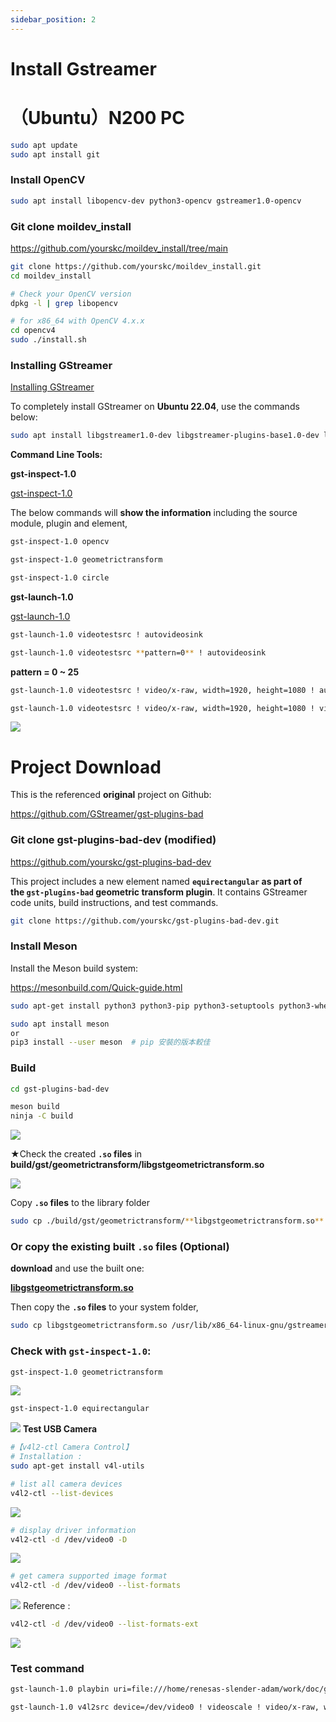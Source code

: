```yaml
---
sidebar_position: 2
---
```


# Install Gstreamer
# （Ubuntu）N200 PC

```bash
sudo apt update
sudo apt install git
```

### **Install OpenCV**

```bash
sudo apt install libopencv-dev python3-opencv gstreamer1.0-opencv
```

### Git clone moildev_install

https://github.com/yourskc/moildev_install/tree/main

```bash
git clone https://github.com/yourskc/moildev_install.git
cd moildev_install

# Check your OpenCV version
dpkg -l | grep libopencv

# for x86_64 with OpenCV 4.x.x
cd opencv4
sudo ./install.sh
```

### **Installing GStreamer**

[Installing GStreamer](https://gstreamer.freedesktop.org/documentation/installing/index.html?gi-language=c)

To completely install GStreamer on **Ubuntu 22.04**, use the commands below:

```bash
sudo apt install libgstreamer1.0-dev libgstreamer-plugins-base1.0-dev libgstreamer-plugins-bad1.0-dev gstreamer1.0-plugins-base gstreamer1.0-plugins-good gstreamer1.0-plugins-bad gstreamer1.0-plugins-ugly gstreamer1.0-libav gstreamer1.0-tools gstreamer1.0-x gstreamer1.0-alsa gstreamer1.0-gl gstreamer1.0-gtk3 gstreamer1.0-qt5 gstreamer1.0-pulseaudio
```

**Command Line Tools:**

**gst-inspect-1.0**

[gst-inspect-1.0](https://gstreamer.freedesktop.org/documentation/tools/gst-inspect.html?gi-language=c#)

The below commands will **show the information** including the source module, plugin and element,

```bash
gst-inspect-1.0 opencv 

gst-inspect-1.0 geometrictransform

gst-inspect-1.0 circle
```

**gst-launch-1.0** 

[gst-launch-1.0](https://gstreamer.freedesktop.org/documentation/tools/gst-launch.html?gi-language=c)

```bash
gst-launch-1.0 videotestsrc ! autovideosink 

gst-launch-1.0 videotestsrc **pattern=0** ! autovideosink
```

**pattern = 0 ~ 25**

```bash
gst-launch-1.0 videotestsrc ! video/x-raw, width=1920, height=1080 ! autovideosink 

gst-launch-1.0 videotestsrc ! video/x-raw, width=1920, height=1080 ! videoconvert ! circle ! videoconvert ! autovideosink 
```
![](../img/g01_00.png)

# **Project Download**

This is the referenced **original** project on Github:

https://github.com/GStreamer/gst-plugins-bad

### Git clone gst-plugins-bad-dev (modified)

https://github.com/yourskc/gst-plugins-bad-dev

This project includes a new element named **`equirectangular` as part of the `gst-plugins-bad` geometric transform plugin**. It contains GStreamer code units, build instructions, and test commands.

```bash
git clone https://github.com/yourskc/gst-plugins-bad-dev.git
```

### **Install Meson**

Install the Meson build system:

https://mesonbuild.com/Quick-guide.html

```bash
sudo apt-get install python3 python3-pip python3-setuptools python3-wheel ninja-build 

sudo apt install meson
or
pip3 install --user meson  # pip 安裝的版本較佳
```

### Build

```bash
cd gst-plugins-bad-dev

meson build
ninja -C build
```
![](../img/g01_01.png)

★Check the created **`.so` files** in  **build/gst/geometrictransform/libgstgeometrictransform.so**

![](../img/g01_02.png)

Copy **`.so` files** to the library folder

```bash
sudo cp ./build/gst/geometrictransform/**libgstgeometrictransform.so** /usr/lib/x86_64-linux-gnu/gstreamer-1.0
```

### Or copy the existing built **`.so` files (Optional)**

**download** and use the built one: 

[**libgstgeometrictransform.so**](http://140.112.12.82/docu-moil-renesas/assets/files/libgstgeometrictransform-10f897e764ba4e6b4ea645ec621ee6e1.so)

Then copy the **`.so` files** to your system folder,

```bash
sudo cp libgstgeometrictransform.so /usr/lib/x86_64-linux-gnu/gstreamer-1.0
```

### Check with `gst-inspect-1.0`:

```bash
gst-inspect-1.0 geometrictransform
```
![](../img/g01_03.png)

```bash
gst-inspect-1.0 equirectangular
```
![](../img/g01_04.png)
**Test USB Camera**

```bash
#【v4l2-ctl Camera Control】
# Installation :
sudo apt-get install v4l-utils

# list all camera devices
v4l2-ctl --list-devices
```

![](../img/g01_05.png)

```bash
# display driver information
v4l2-ctl -d /dev/video0 -D
```

![](../img/g01_06.png)

```bash
# get camera supported image format
v4l2-ctl -d /dev/video0 --list-formats
```

![](../img/g01_07.png)
Reference :

```bash
v4l2-ctl -d /dev/video0 --list-formats-ext
```

![](../img/g01_08.png)

### Test command

```bash
gst-launch-1.0 playbin uri=file:///home/renesas-slender-adam/work/doc/gst-plugins-bad-dev/test_env/endo01.mp4 video-sink='videoconvert ! equirectangular ! videoconvert ! autovideosink'

gst-launch-1.0 v4l2src device=/dev/video0 ! videoscale ! video/x-raw, width=1920, height=1080 ! videoconvert ! equirectangular ! videoconvert ! autovideosink
```